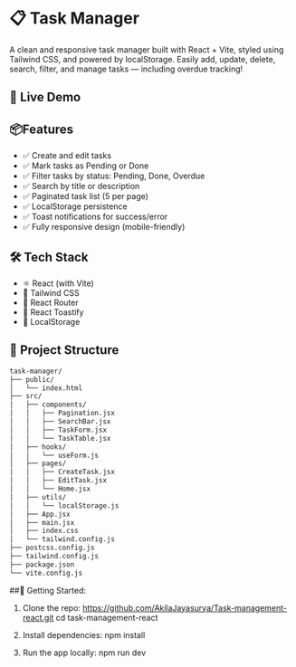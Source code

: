 # 📋 Task Manager

A clean and responsive task manager built with React + Vite, styled using Tailwind CSS, and powered by localStorage. Easily add, update, delete, search, filter, and manage tasks — including overdue tracking!


## 🚀 Live Demo



## 📦Features

- ✅ Create and edit tasks  
- ✅ Mark tasks as Pending or Done  
- ✅ Filter tasks by status: Pending, Done, Overdue  
- ✅ Search by title or description  
- ✅ Paginated task list (5 per page)  
- ✅ LocalStorage persistence  
- ✅ Toast notifications for success/error  
- ✅ Fully responsive design (mobile-friendly)  



## 🛠️ Tech Stack

- ⚛️ React (with Vite)  
- 💨 Tailwind CSS  
- 🧭 React Router  
- 🔔 React Toastify  
- 💾 LocalStorage 


## 📁 Project Structure


```bash
task-manager/
├── public/
│   └── index.html
├── src/
│   ├── components/
│   │   ├── Pagination.jsx
│   │   ├── SearchBar.jsx
│   │   ├── TaskForm.jsx
│   │   └── TaskTable.jsx
│   ├── hooks/
│   │   └── useForm.js 
│   ├── pages/
│   │   ├── CreateTask.jsx
│   │   ├── EditTask.jsx
│   │   └── Home.jsx
│   ├── utils/
│   │   └── localStorage.js
│   ├── App.jsx
│   ├── main.jsx
│   ├── index.css
│   └── tailwind.config.js
├── postcss.config.js
├── tailwind.config.js
├── package.json
└── vite.config.js
```



##🚀 Getting Started:

1. Clone the repo:
   https://github.com/AkilaJayasurya/Task-management-react.git
   cd task-management-react

2. Install dependencies:
   npm install

3. Run the app locally:
   npm run dev

